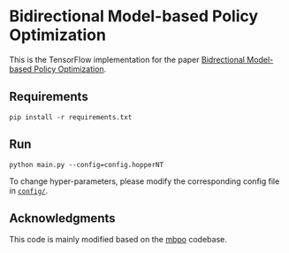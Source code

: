 # Bidirectional Model-based Policy Optimization

This is the TensorFlow implementation for the paper [
Bidrectional Model-based Policy Optimization](https://arxiv.org/abs/2007.01995).


## Requirements
```
pip install -r requirements.txt
```

## Run
```
python main.py --config=config.hopperNT
```
To change hyper-parameters, please modify the corresponding config file in [`config/`](/config).

## Acknowledgments
This code is mainly modified based on the [mbpo](https://github.com/JannerM/mbpo) codebase.
